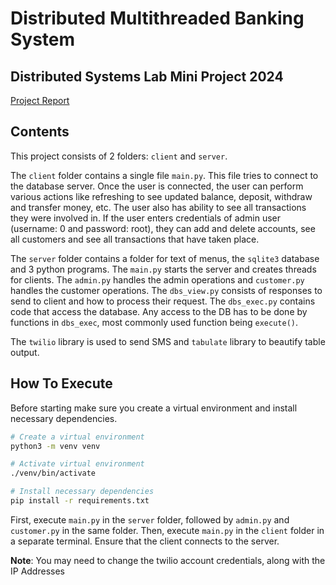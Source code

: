 # Distributed Multithreaded Banking System
## Distributed Systems Lab Mini Project 2024



[Project Report](https://github.com/anurag1942003/Distributed-Banking-System/blob/main/DS-Mini%20Project%20Report.pdf)




## Contents

This project consists of 2 folders: `client` and `server`.

The `client` folder contains a single file `main.py`. This file tries to
connect to the database server. Once the user is connected, the user can perform
various actions like refreshing to see updated balance, deposit, withdraw and 
transfer money, etc. The user also has ability to see all transactions they were
involved in.
If the user enters credentials of admin user (username: 0 and password: root), they can add and delete accounts, see all customers and see all transactions that have taken place.

The `server` folder contains a folder for text of menus, the `sqlite3` database and
3 python programs. The `main.py` starts the server and creates threads for clients.
The `admin.py` handles the admin operations and `customer.py` handles the customer operations.
The `dbs_view.py` consists of responses to send to client and how to process their 
request. The `dbs_exec.py` contains code that access the database. Any access to the
DB has to be done by functions in `dbs_exec`, most commonly used function being
`execute()`.

The `twilio` library is used to send SMS and `tabulate` library to beautify table
output.

## How To Execute

Before starting make sure you create a virtual environment and install necessary
dependencies.

```bash
# Create a virtual environment
python3 -m venv venv

# Activate virtual environment
./venv/bin/activate

# Install necessary dependencies
pip install -r requirements.txt
```

First, execute `main.py` in the `server` folder, followed by `admin.py` and `customer.py` in the same folder. Then, execute `main.py` in the `client` folder in a separate terminal. Ensure that the client connects to the server.

**Note**: You may need to change the twilio account credentials, along with the IP
Addresses
